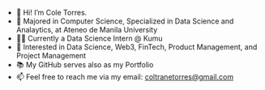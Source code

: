 - 👋 Hi! I’m Cole Torres.
- 🌱 Majored in Computer Science, Specialized in Data Science and Analaytics, at Ateneo de Manila University
- 👨‍💻 Currently a Data Science Intern @ Kumu
- 👀 Interested in Data Science, Web3, FinTech, Product Management, and Project Management
- 📚 My GitHub serves also as my Portfolio
- 📫 Feel free to reach me via my email: coltranetorres@gmail.com
